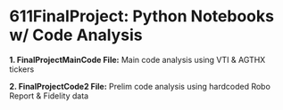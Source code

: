 # 611FinalProject: Python Notebooks w/ Code Analysis

**1. FinalProjectMainCode File:** Main code analysis using VTI & AGTHX tickers

**2. FinalProjectCode2 File:** Prelim code analysis using hardcoded Robo Report & Fidelity data
